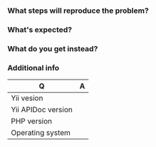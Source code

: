 ### What steps will reproduce the problem?

### What's expected?

### What do you get instead?


### Additional info

| Q                  | A
| ------------------ | ---
| Yii vesion         |
| Yii APIDoc version |
| PHP version        |
| Operating system   |
